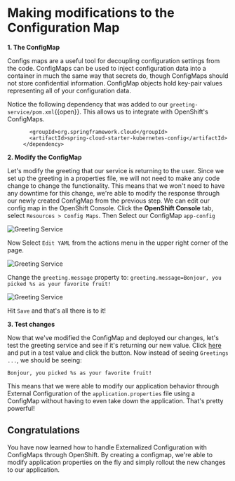 # Making modifications to the Configuration Map

**1. The ConfigMap**

Configs maps are a useful tool for decoupling configuration settings from the code. ConfigMaps can be used to inject configuration data into a container in much the same way that secrets do, though ConfigMaps should not store confidential information. ConfigMap objects hold key-pair values representing all of your configuration data. 

Notice the following dependency that was added to our `greeting-service/pom.xml`{{open}}. This allows us to integrate with OpenShift's ConfigMaps.

```    <dependency>
       <groupId>org.springframework.cloud</groupId>
       <artifactId>spring-cloud-starter-kubernetes-config</artifactId>
     </dependency>
```

**2. Modify the ConfigMap**

Let's modify the greeting that our service is returning to the user. Since we set up the greeting in a properties file, we will not need to make any code change to change the functionality. This means that we won't need to have any downtime for this change, we're able to modify the response through our newly created ConfigMap from the previous step. We can edit our config map in the OpenShift Console. Click the **OpenShift Console** tab, select `Resources > Config Maps`. Then Select our ConfigMap `app-config`

![Greeting Service](/openshift/assets/middleware/rhoar-microservices/configmap.png)

Now Select `Edit YAML` from the actions menu in the upper right corner of the page. 

![Greeting Service](/openshift/assets/middleware/rhoar-microservices/edityaml.png)

Change the `greeting.message` property to: `greeting.message=Bonjour, you picked %s as your favorite fruit!`

![Greeting Service](/openshift/assets/middleware/rhoar-microservices/editconfigmap.png)

Hit `Save` and that's all there is to it!

**3. Test changes**

Now that we've modified the ConfigMap and deployed our changes, let's test the greeting service and see if it's returning our new value.
Click [here](http://spring-boot-configmap-greeting-dev.[[HOST_SUBDOMAIN]]-80-[[KATACODA_HOST]].environments.katacoda.com/) and put in a test value and click the button. Now instead of seeing `Greetings ...`, we should be seeing:

`Bonjour, you picked %s as your favorite fruit!`

<!-- `Bonjour <name>...`! 

![Bonjour Message](/openshift/assets/middleware/rhoar-microservices/bonjour-message-minier.png) -->

This means that we were able to modify our application behavior through External Configuration of the `application.properties` file using a ConfigMap without having to even take down the application. That's pretty powerful!

## Congratulations

You have now learned how to handle Externalized Configuration with ConfigMaps through OpenShift. By creating a configmap, we're able to modify application properties on the fly and simply rollout the new changes to our application.